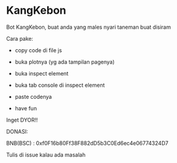 # KangKebon
Bot KangKebon, buat anda yang males nyari taneman buat disiram

Cara pake:

- copy code di file js

- buka plotnya (yg ada tampilan pagenya)

- buka inspect element

- buka tab console di inspect element

- paste codenya

- have fun

Inget DYOR!!

DONASI:

BNB(BSC) : 0xf0F16b80Ff38F882dD5b3C0Ed6ec4e06774324D7

Tulis di issue kalau ada masalah
